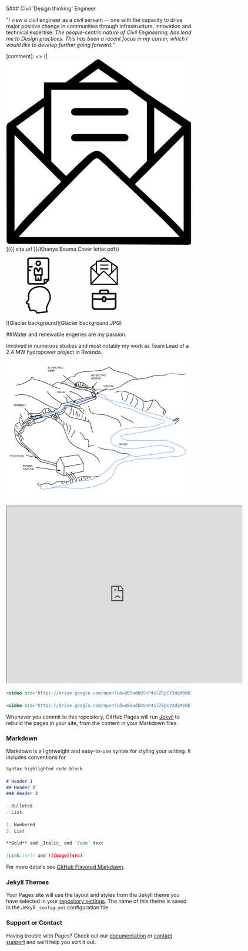 5### Civil 'Design thinking' Engineer

"I view a civil engineer as a civil servant -- one with the capacity to drive major positive change in communities through infrastructure, innovation and technical expertise.
_The people-centric nature of Civil Engineering, has lead me to Design practices. This has been a recent focus in my career, which I would like to develop further going forward._"

[comment]: <> ([![Letter icon](Letter.jpg)]({{ site.url }}/Khanya Bouma Cover letter.pdf))

<a href="{{ site.url }}/Khanya Bouma CV.pdf"> <img src="CV.png" alt="CV" style="width:75px;height:75px;" hspace="50"></a>
<a href="{{ site.url }}/Khanya Bouma Cover letter.pdf"> <img src="Letter.jpg" alt="Letter" style="width:75x;height:75px;" hspace="50"></a> 
<a href="{{ site.url }}/Khanya Bouma General Reference.pdf"> <img src="References.jpg" alt="References" style="width:75px;height:75px;"  hspace="50"></a>
<a href="{{ site.url }}/Khanya Bouma Project Experience.pdf"> <img src="Experience.png" alt="Experience" style="width:75px;height:75px;"  hspace="50"></a>

![Glacier background](Glacier background.JPG)

##Water and renewable engeries are my passion.

Involved in numerous studies and most notably my work as Team Lead of a 2.4 MW hydropower project in Rwanda.

![HydropowerSketch](HydroPower.png)

<div>
<iframe src="https://drive.google.com/open?id=0B5odbOSnP4slMFlBT240MmxBbVU/preview" width="640" height="480"></iframe>
</div>

```html                                                                                                   
<video src="https://drive.google.com/open?id=0B5odbOSnP4slZEpCY3dqM0d6TWc" poster="Ntaruka Poster Image.png" width="320" height="200" controls preload></video>

<video src="https://drive.google.com/open?id=0B5odbOSnP4slZEpCY3dqM0d6TWc" width="320" height="200" controls preload></video>
```

Whenever you commit to this repository, GitHub Pages will run [Jekyll](https://jekyllrb.com/) to rebuild the pages in your site, from the content in your Markdown files.

### Markdown

Markdown is a lightweight and easy-to-use syntax for styling your writing. It includes conventions for

```markdown
Syntax highlighted code block

# Header 1
## Header 2
### Header 3

- Bulleted
- List

1. Numbered
2. List

**Bold** and _Italic_ and `Code` text

[Link](url) and ![Image](src)
```

For more details see [GitHub Flavored Markdown](https://guides.github.com/features/mastering-markdown/).

### Jekyll Themes

Your Pages site will use the layout and styles from the Jekyll theme you have selected in your [repository settings](https://github.com/KhanyaBouma/khanyabouma.github.io/settings). The name of this theme is saved in the Jekyll `_config.yml` configuration file.

### Support or Contact

Having trouble with Pages? Check out our [documentation](https://help.github.com/categories/github-pages-basics/) or [contact support](https://github.com/contact) and we’ll help you sort it out.

